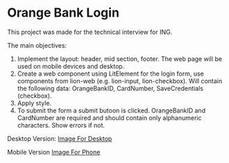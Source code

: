 # Orange Bank Login
This project was made for the technical interview for ING.

The main objectives:

1. Implement the layout: header, mid section, footer. The web page will be used on mobile devices and desktop.
2. Create a web component using LitElement for the login form, use components from lion-web (e.g. lion-input, lion-checkbox). Will contain the following data: OrangeBankID,       CardNumber, SaveCredentials (checkbox).
3. Apply style.
4. To submit the form a submit butoon is clicked. OrangeBankID and CardNumber are required and should contain only alphanumeric characters. Show errors if not.

Desktop Version:
[Image For Desktop](https://github.com/BaltacMihai/IngForm/blob/main/PhotosForGit/Laptop.PNG?raw=true)

Mobile Version
[Image For Phone](https://github.com/BaltacMihai/IngForm/blob/main/PhotosForGit/Phone.PNG?raw=true)
